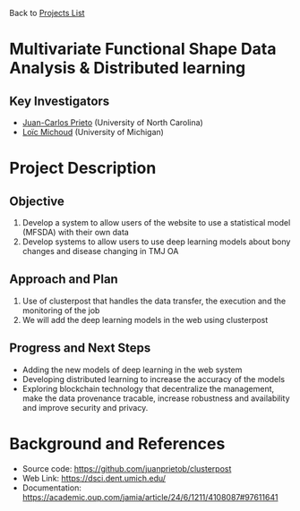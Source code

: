 Back to [Projects List](../../README.md#ProjectsList)

# Multivariate Functional Shape Data Analysis & Distributed learning

## Key Investigators

- [Juan-Carlos Prieto](https://github.com/juanprietob) (University of North Carolina)
- [Loïc Michoud](https://github.com/loic-michoud) (University of Michigan)

# Project Description

## Objective

1. Develop a system to allow users of the website to use a statistical model (MFSDA) with their own data
2. Develop systems to allow users to use deep learning models about bony changes and disease changing in TMJ OA

## Approach and Plan

1. Use of clusterpost that handles the data transfer, the execution and the monitoring of the job
2. We will add the deep learning models in the web using clusterpost

## Progress and Next Steps
- Adding the new models of deep learning in the web system
- Developing distributed learning to increase the accuracy of the models
- Exploring blockchain technology that decentralize the management, make the data provenance tracable, increase robustness and availability and improve security and privacy.

<!--Add pictures and links to videos that demonstrate what has been accomplished.-->

# Background and References

<!--Use this space for information that may help people better understand your project, like links to papers, source code, or data.-->

- Source code: https://github.com/juanprietob/clusterpost
- Web Link: https://dsci.dent.umich.edu/
- Documentation: https://academic.oup.com/jamia/article/24/6/1211/4108087#97611641
